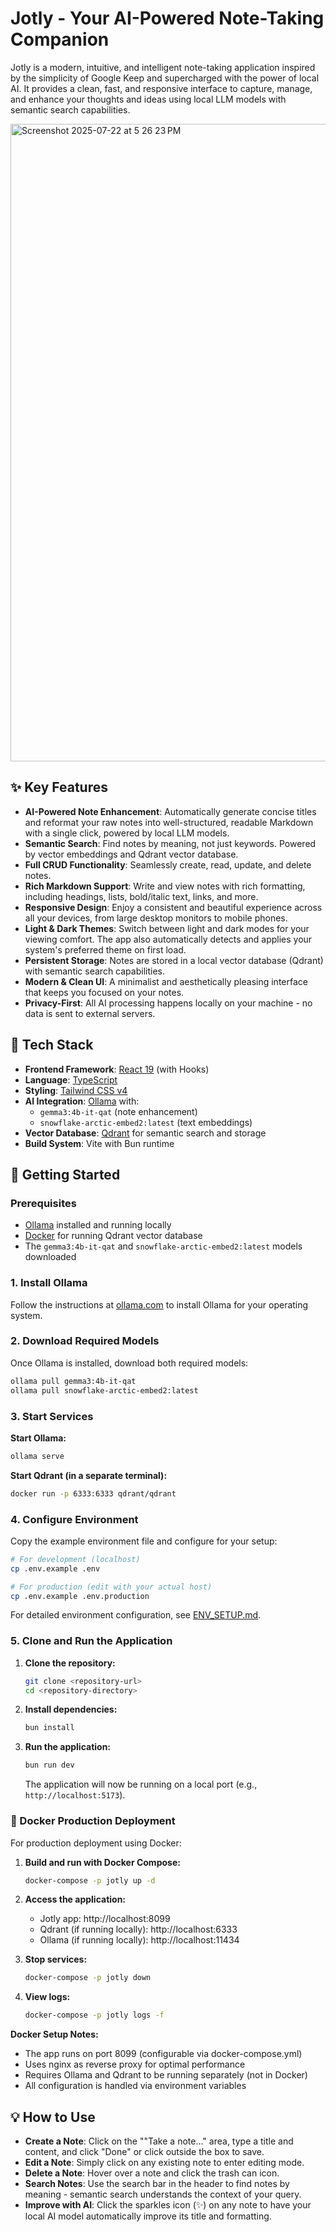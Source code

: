 
# Jotly - Your AI-Powered Note-Taking Companion

Jotly is a modern, intuitive, and intelligent note-taking application inspired by the simplicity of Google Keep and supercharged with the power of local AI. It provides a clean, fast, and responsive interface to capture, manage, and enhance your thoughts and ideas using local LLM models with semantic search capabilities.

<img width="762" height="1020" alt="Screenshot 2025-07-22 at 5 26 23 PM" src="https://github.com/user-attachments/assets/ab29a802-5ec5-4355-9cbc-bf02fb2064a7" />

## ✨ Key Features

- **AI-Powered Note Enhancement**: Automatically generate concise titles and reformat your raw notes into well-structured, readable Markdown with a single click, powered by local LLM models.
- **Semantic Search**: Find notes by meaning, not just keywords. Powered by vector embeddings and Qdrant vector database.
- **Full CRUD Functionality**: Seamlessly create, read, update, and delete notes.
- **Rich Markdown Support**: Write and view notes with rich formatting, including headings, lists, bold/italic text, links, and more.
- **Responsive Design**: Enjoy a consistent and beautiful experience across all your devices, from large desktop monitors to mobile phones.
- **Light & Dark Themes**: Switch between light and dark modes for your viewing comfort. The app also automatically detects and applies your system's preferred theme on first load.
- **Persistent Storage**: Notes are stored in a local vector database (Qdrant) with semantic search capabilities.
- **Modern & Clean UI**: A minimalist and aesthetically pleasing interface that keeps you focused on your notes.
- **Privacy-First**: All AI processing happens locally on your machine - no data is sent to external servers.

## 🚀 Tech Stack

- **Frontend Framework**: [React 19](https://react.dev/) (with Hooks)
- **Language**: [TypeScript](https://www.typescriptlang.org/)
- **Styling**: [Tailwind CSS v4](https://tailwindcss.com/)
- **AI Integration**: [Ollama](https://ollama.com/) with:
  - `gemma3:4b-it-qat` (note enhancement)
  - `snowflake-arctic-embed2:latest` (text embeddings)
- **Vector Database**: [Qdrant](https://qdrant.tech/) for semantic search and storage
- **Build System**: Vite with Bun runtime

## 🔧 Getting Started

### Prerequisites
- [Ollama](https://ollama.com/) installed and running locally
- [Docker](https://docker.com/) for running Qdrant vector database
- The `gemma3:4b-it-qat` and `snowflake-arctic-embed2:latest` models downloaded

### 1. Install Ollama
Follow the instructions at [ollama.com](https://ollama.com/) to install Ollama for your operating system.

### 2. Download Required Models
Once Ollama is installed, download both required models:
```bash
ollama pull gemma3:4b-it-qat
ollama pull snowflake-arctic-embed2:latest
```

### 3. Start Services

**Start Ollama:**
```bash
ollama serve
```

**Start Qdrant (in a separate terminal):**
```bash
docker run -p 6333:6333 qdrant/qdrant
```

### 4. Configure Environment

Copy the example environment file and configure for your setup:

```bash
# For development (localhost)
cp .env.example .env

# For production (edit with your actual host)
cp .env.example .env.production
```

For detailed environment configuration, see [ENV_SETUP.md](./ENV_SETUP.md).

### 5. Clone and Run the Application

1.  **Clone the repository:**
    ```bash
    git clone <repository-url>
    cd <repository-directory>
    ```

2.  **Install dependencies:**
    ```bash
    bun install
    ```

3.  **Run the application:**
    ```bash
    bun run dev
    ```
    
    The application will now be running on a local port (e.g., `http://localhost:5173`).

### 🐳 Docker Production Deployment

For production deployment using Docker:

1.  **Build and run with Docker Compose:**
    ```bash
    docker-compose -p jotly up -d
    ```

2.  **Access the application:**
    - Jotly app: http://localhost:8099
    - Qdrant (if running locally): http://localhost:6333
    - Ollama (if running locally): http://localhost:11434

3.  **Stop services:**
    ```bash
    docker-compose -p jotly down
    ```

4.  **View logs:**
    ```bash
    docker-compose -p jotly logs -f
    ```

**Docker Setup Notes:**
- The app runs on port 8099 (configurable via docker-compose.yml)
- Uses nginx as reverse proxy for optimal performance
- Requires Ollama and Qdrant to be running separately (not in Docker)
- All configuration is handled via environment variables

## 💡 How to Use

- **Create a Note**: Click on the ""Take a note..." area, type a title and content, and click "Done" or click outside the box to save.
- **Edit a Note**: Simply click on any existing note to enter editing mode.
- **Delete a Note**: Hover over a note and click the trash can icon.
- **Search Notes**: Use the search bar in the header to find notes by meaning - semantic search understands the context of your query.
- **Improve with AI**: Click the sparkles icon (✨) on any note to have your local AI model automatically improve its title and formatting.
